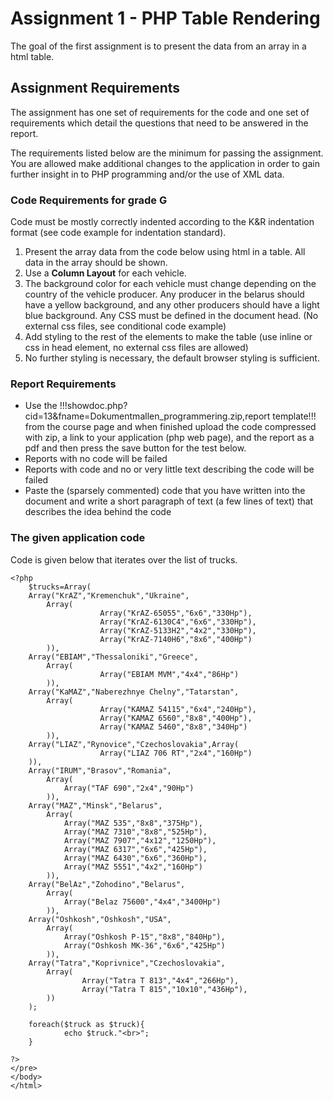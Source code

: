 # Assignment 1 - PHP Table Rendering
The goal of the first assignment is to present the data from an array in a html table.

## Assignment Requirements
The assignment has one set of requirements for the code and one set of requirements which detail the questions that need to be answered in the report.

The requirements listed below are the minimum for passing the assignment. You are allowed make additional changes to the application in order to gain further insight in to PHP programming and/or the use of XML data.

### Code Requirements for grade G

Code must be mostly correctly indented according to the K&R indentation format (see code example for indentation standard).

1. Present the array data from the code below using html in a table. All data in the array should be shown.
2. Use a **Column Layout** for each vehicle.
3. The background color for each vehicle must change depending on the country of the vehicle producer. Any producer in the belarus should have a yellow background, and any other producers should have a light blue background. Any CSS must be defined in the document head. (No external css files, see conditional code example)
4. Add styling to the rest of the elements to make the table  (use inline or css in head element, no external css files are allowed)
5. No further styling is necessary, the default browser styling is sufficient.

### Report Requirements
* Use the !!!showdoc.php?cid=13&fname=Dokumentmallen_programmering.zip,report template!!! from the course page and when finished upload the code compressed with zip, a link to your application (php web page), and the report as a pdf and then press the save button for the test below.
* Reports with no code will be failed
* Reports with code and no or very little text describing the code will be failed
* Paste the (sparsely commented) code that you have written into the document and write a short paragraph of text (a few lines of text) that describes the idea behind the code

### The given application code

Code is given below that iterates over the list of trucks.

~~~
<?php
	$trucks=Array(
	Array("KrAZ","Kremenchuk","Ukraine",
		Array(
					Array("KrAZ-65055","6x6","330Hp"),
					Array("KrAZ-6130C4","6x6","330Hp"),
					Array("KrAZ-5133H2","4x2","330Hp"),
					Array("KrAZ-7140H6","8x6","400Hp")
		)),
	Array("EBIAM","Thessaloniki","Greece",
		Array(
					Array("EBIAM MVM","4x4","86Hp")
		)),
	Array("KaMAZ","Naberezhnye Chelny","Tatarstan",
		Array(
					Array("KAMAZ 54115","6x4","240Hp"),
					Array("KAMAZ 6560","8x8","400Hp"),
					Array("KAMAZ 5460","8x8","340Hp")
		)),
	Array("LIAZ","Rynovice","Czechoslovakia",Array(
					Array("LIAZ 706 RT","2x4","160Hp")
	)),
	Array("IRUM","Brasov","Romania",
		Array(
			Array("TAF 690","2x4","90Hp")
		)),
	Array("MAZ","Minsk","Belarus",
		Array(
			Array("MAZ 535","8x8","375Hp"),
			Array("MAZ 7310","8x8","525Hp"),
			Array("MAZ 7907","4x12","1250Hp"),
			Array("MAZ 6317","6x6","425Hp"),
			Array("MAZ 6430","6x6","360Hp"),	
			Array("MAZ 5551","4x2","160Hp")																																													
		)),
	Array("BelAz","Zohodino","Belarus",
		Array(
			Array("Belaz 75600","4x4","3400Hp")
		)),
	Array("Oshkosh","Oshkosh","USA",
		Array(
			Array("Oshkosh P-15","8x8","840Hp"),
			Array("Oshkosh MK-36","6x6","425Hp")
		)),
	Array("Tatra","Koprivnice","Czechoslovakia",
		Array(
				Array("Tatra T 813","4x4","266Hp"),
				Array("Tatra T 815","10x10","436Hp"),
		))
	);

	foreach($truck as $truck){
			echo $truck."<br>";
	}	

?>
</pre>
</body>
</html>
~~~


  
